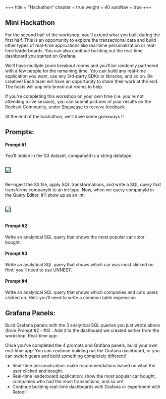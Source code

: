 +++
title = "Hackathon"
chapter = true
weight = 40
autoNav = true
+++

## Mini Hackathon

For the second half of the workshop, you’ll extend what you built during the first half. This is an opportunity to explore the transactional data and build other types of real-time applications like real-time personalization or real-time leaderboards. You can also continue building out the real-time dashboard you started on Grafana.  

We’ll have multiple zoom breakout rooms and you’ll be randomly partnered with a few people for the remaining time. You can build any real-time application you want, use any 3rd-party SDKs or libraries, and so on. Be creative! Each team will have an opportunity to share their work at the end. The hosts will pop into break-out rooms to help.

If you're completing this workshop on your own time (i.e. you're not attending a live session), you can submit pictures of your results on the Rockset Community, under [Showcase](https://community.rockset.com/c/34-category/showcase/42) to receive feedback.

At the end of the hackathon, we’ll have some giveaways !!

## Prompts:

<h4> Prompt #1 </h4>

You’ll notice in the S3 dataset, companyId is a string datatype: 

<img src="../../images/Picture74.png" style="margin:15px 0px; border:1px solid black"/>  

Re-ingest the S3 file, apply SQL transformations, and write a SQL query that transforms companyId to an int type. Now, when we query companyId in the Query Editor, it’ll show up as an int:

<img src="../../images/Picture75.png" style="margin:15px 0px; border:1px solid black"/> 

<h4> Prompt #2 </h4>
Write an analytical SQL query that shows the most popular car color bought.

<h4> Prompt #3 </h4>
Write an analytical SQL query that shows which car was most clicked on.
Hint: you’ll need to use UNNEST.

<h4> Prompt #4 </h4>
Write an analytical SQL query that shows which companies and cars users clicked on.
Hint: you’ll need to write a common table expression


## Grafana Panels:

Build Grafana panels with the 3 analytical SQL queries you just wrote above (from Prompt #2 - #4) . Add it to the dashboard we created earlier from the workshop. 
Real-time app:

Once you’ve completed the 4 prompts and Grafana panels, build your own real-time app! You can continue building out the Grafana dashboard, or you can switch gears and build something completely different! 

- Real-time personalization: make recommendations based on what the user clicked and bought.
- Real-time leaderboard application: show the most popular car bought, companies who had the most transactions, and so on!  
- Continue building real-time dashboards with Grafana or experiment with Retool!


